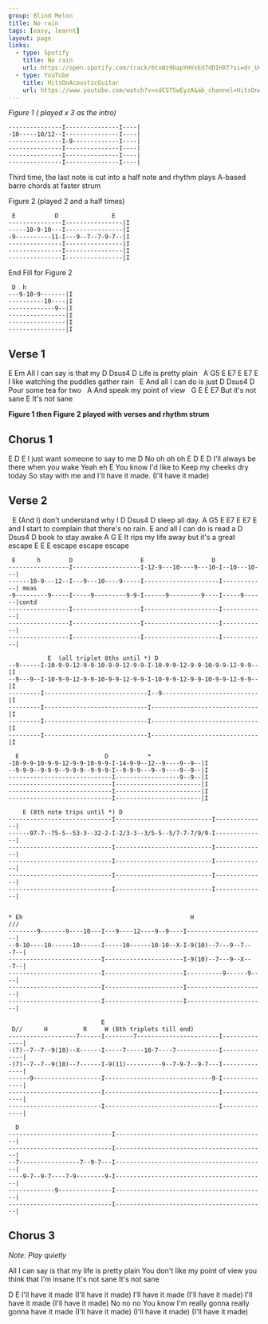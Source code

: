 ```yaml
---
group: Blind Melon
title: No rain
tags: [easy, learnt]
layout: page
links: 
  - type: Spotify
    title: No rain
    url: https://open.spotify.com/track/6txWz9UapYHVxEd7dDIHXT?si=dr_Uv1ltSIW0qW_T_d9-Rw
  - type: YouTube
    title: HitsOnAcousticGuitar
    url: https://www.youtube.com/watch?v=xdCSTSwEyzA&ab_channel=HitsOnAcousticGuitar
---
```


*Figure 1 ( played x 3 as the intro)*

```chordpro
---------------I---------------I----|
-10-----10/12--I---------------I----|
---------------I-9-------------I----|
---------------I---------------I----|
---------------I---------------I----|
---------------I---------------I----|
```

Third time, the last note is cut into a half note and rhythm plays A-based barre chords at faster strum

Figure 2 (played 2 and a half times)

```chordpro
 E           D               E
---------------I----------------|I
-----10-9-10---I----------------|I
-9----------11-I---9--7--7-9-7--|I
---------------I----------------|I
---------------I----------------|I
---------------I----------------|I
```

End Fill for Figure 2

```chordpro
 D  h
---9-10-9-------|I
----------10----|I
-------------9--|I
----------------|I
----------------|I
----------------|I
```

## Verse 1

E                       Em
All I can say is that my
D                     Dsus4 D
Life is pretty plain
&nbsp; A                         G5     E    E7 E E7 E
I like watching the puddles gather rain
&nbsp;   E
And all I can do is just
D                     Dsus4 D
Pour some tea for two
&nbsp;   A
And speak my point of view
&nbsp;   G        E    E E7
But it's not sane
E
It's not sane

**Figure 1 then Figure 2 played with verses and rhythm strum**

## Chorus 1

E           D          E
I just want someone to say to me
D
No oh oh oh
E             D              E         D
I'll always be there when you wake     Yeah eh
E
You know I'd like to
Keep my cheeks dry today
So stay with me and I'll have it made.
(I'll have it made)

## Verse 2

&nbsp;       E
(And I) don't understand why I
D             Dsus4 D
sleep all day.
      A                      G5         E     E7 E E7 E
and I start to complain that there's no rain.
E
and all I can do is read a
D             Dsus4 D
book to stay awake
   A                     G              E
It rips my life away but it's a great escape
E              E             E
escape         escape        escape

```chordpro
 E      h        D                   E                   D
-----------------I-------------------I-12-9---10----9---10-I--10---10---|
------10-9---12--I---9---10----9-----I---------------------I------------| meas
-9---------9-----I-----9---------9-9-I------9---------9----I-----9------|contd
-----------------I-------------------I---------------------I------------|
-----------------I-------------------I---------------------I------------|
-----------------I-------------------I---------------------I------------|

           E  (all triplet 8ths until *) D
--9------I-10-9-9-12-9-9-10-9-9-12-9-9-I-10-9-9-12-9-9-10-9-9-12-9-9--|I
--9---9--I-10-9-9-12-9-9-10-9-9-12-9-9-I-10-9-9-12-9-9-10-9-9-12-9-9--|I
---------I-----------------------------I--9---------------------------|I
---------I-----------------------------I------------------------------|I
---------I-----------------------------I------------------------------|I
---------I-----------------------------I------------------------------|I

  E                        D           *
-10-9-9-10-9-9-12-9-9-10-9-9-I-14-9-9--12--9----9--9--|I
--9-9-9--9-9-9--9-9-9--9-9-9-I--9-9-9---9--9----9--9--|I
-----------------------------I------------------9--9--|I
-----------------------------I------------------------|I
-----------------------------I------------------------|I
-----------------------------I------------------------|I

    E (8th note trips until *) D
-----------------------------I---------------------------I--------------|
------97-7--75-5--53-3--32-2-I-2/3-3--3/5-5--5/7-7-7/9/9-I--------------|
-----------------------------I---------------------------I--------------|
-----------------------------I---------------------------I--------------|
-----------------------------I---------------------------I--------------|
-----------------------------I---------------------------I--------------|


* Eh                                               H                 ///
--------9-------9----10---I---9----12----9--9----I----------------------|
--9-10----10------10------I-----10------10-10--X-I-9(10)--7---9--7---7--|
--------------------------I----------------------I-9(10)--7---9--X---7--|
--------------------------I----------------------I----------9------9----|
--------------------------I----------------------I----------------------|
--------------------------I----------------------I----------------------|

                          E
 D//      H          R     W (8th triplets till end)
-------------------7------I--------7-----------------------I--------------|
-(7)--7--7--9(10)--X------I-----7-----10-7----7------------I--------------|
-(7)--7--7--9(10)--7------I-9(11)----------9--7-9-7--9-7---I--------------|
------9-------------------I------------------------------9-I--------------|
--------------------------I--------------------------------I--------------|
--------------------------I--------------------------------I--------------|

  D
-----------------------------I------------------------------------------|
-----------------------------I------------------------------------------|
--7-----------------7--9-7---I------------------------------------------|
----9-7--9-7----7-9--------9-I------------------------------------------|
-------------9---------------I------------------------------------------|
-----------------------------I------------------------------------------|
```

## Chorus 3

*Note: Play quietly*

All I can say is that my life is pretty plain
You don't like my point of view you think that I'm insane
It's not sane       It's not sane

D                 E
I'll have it made (I'll have it made)
I'll have it made (I'll have it made)
I'll have it made (I'll have it made)
No no no
You know I'm really gonna really gonna
have it made (I'll have it made)
(I'll have it made) (I'll have it made)
